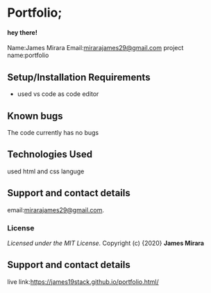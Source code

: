 # **Portfolio;**<br/>
#### hey there!<br/>
Name:James Mirara
Email:mirarajames29@gmail.com
project name:portfolio
## Setup/Installation Requirements
* used vs code as code editor

## Known bugs
The code currently has no bugs

## Technologies Used
used html and css languge
## Support and contact details
email:mirarajames29@gmail.com.
### License
*Licensed under the MIT License.*
Copyright (c) {2020} **James Mirara**
## Support and contact details
live link:https://james19stack.github.io/portfolio.html/